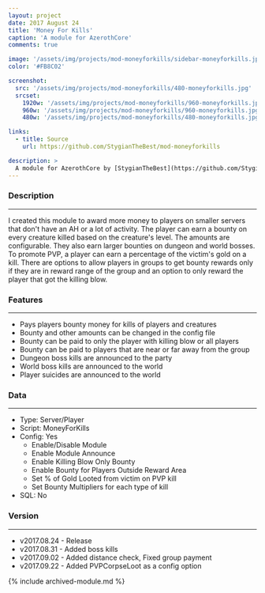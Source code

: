 ```yaml
---
layout: project
date: 2017 August 24
title: 'Money For Kills'
caption: 'A module for AzerothCore'
comments: true

image: '/assets/img/projects/mod-moneyforkills/sidebar-moneyforkills.jpg'
color: '#FB8C02'

screenshot:
  src: '/assets/img/projects/mod-moneyforkills/480-moneyforkills.jpg'
  srcset:
    1920w: '/assets/img/projects/mod-moneyforkills/960-moneyforkills.jpg'
    960w: '/assets/img/projects/mod-moneyforkills/960-moneyforkills.jpg'
    480w: '/assets/img/projects/mod-moneyforkills/480-moneyforkills.jpg'

links:
  - title: Source
    url: https://github.com/StygianTheBest/mod-moneyforkills

description: >
  A module for AzerothCore by [StygianTheBest](https://github.com/StygianTheBest/){:target="_blank"}.
---
```


### Description ###
------------------------------------------------------------------------------------------------------------------
I created this module to award more money to players on smaller servers that don't have an AH or a lot of activity.
The player can earn a bounty on every creature killed based on the creature's level. The amounts are configurable. 
They also earn larger bounties on dungeon and world bosses. To promote PVP, a player can earn a percentage of the 
victim's gold on a kill. There are options to allow players in groups to get bounty rewards only if they are in 
reward range of the group and an option to only reward the player that got the killing blow.


### Features ###
------------------------------------------------------------------------------------------------------------------
- Pays players bounty money for kills of players and creatures
- Bounty and other amounts can be changed in the config file
- Bounty can be paid to only the player with killing blow or all players
- Bounty can be paid to players that are near or far away from the group
- Dungeon boss kills are announced to the party
- World boss kills are announced to the world
- Player suicides are announced to the world


### Data ###
------------------------------------------------------------------------------------------------------------------
- Type: Server/Player
- Script: MoneyForKills
- Config: Yes
    - Enable/Disable Module
    - Enable Module Announce
    - Enable Killing Blow Only Bounty
    - Enable Bounty for Players Outside Reward Area
    - Set % of Gold Looted from victim on PVP kill
    - Set Bounty Multipliers for each type of kill
- SQL: No


### Version ###
------------------------------------------------------------------------------------------------------------------
- v2017.08.24 - Release
- v2017.08.31 - Added boss kills
- v2017.09.02 - Added distance check, Fixed group payment
- v2017.09.22 - Added PVPCorpseLoot as a config option

{% include archived-module.md %}